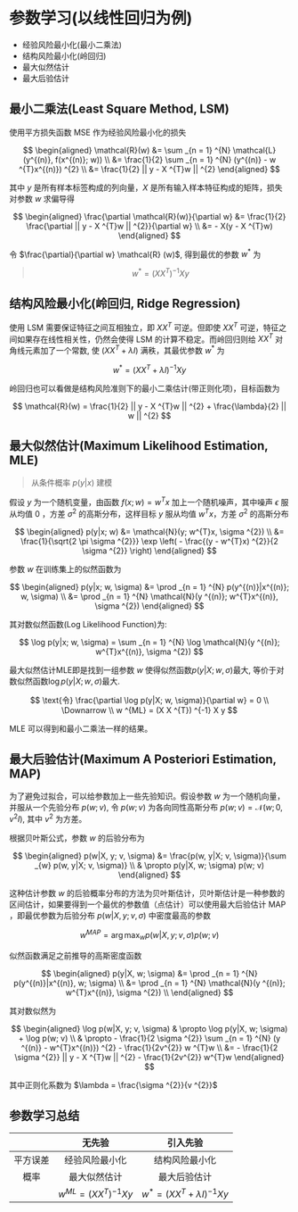 # 参数学习(以线性回归为例)

- 经验风险最小化(最小二乘法)
- 结构风险最小化(岭回归)
- 最大似然估计
- 最大后验估计

## 最小二乘法(Least Square Method, LSM)

使用平方损失函数 MSE 作为经验风险最小化的损失

$$
\begin{aligned}
\mathcal{R}(w) &= \sum _{n = 1} ^{N} \mathcal{L}(y^{(n)}, f(x^{(n)}; w)) \\
&= \frac{1}{2} \sum _{n = 1} ^{N} (y^{(n)} - w ^{T}x^{(n)}) ^{2} \\
&= \frac{1}{2} || y - X ^{T}w || ^{2}
\end{aligned}
$$

其中 $y$ 是所有样本标签构成的列向量，$X$ 是所有输入样本特征构成的矩阵，损失对参数 $w$ 求偏导得

$$
\begin{aligned}
\frac{\partial \mathcal{R}(w)}{\partial w} &= \frac{1}{2} \frac{\partial || y - X ^{T}w || ^{2}}{\partial w} \\
&= - X(y - X ^{T}w)
\end{aligned}
$$

令 $\frac{\partial}{\partial w} \mathcal{R} (w)$, 得到最优的参数 $w ^{*}$ 为

> $$
> w ^{*} = (X X ^{T}) ^{-1} X y
> $$

## 结构风险最小化(岭回归, Ridge Regression)

使用 LSM 需要保证特征之间互相独立，即 $XX ^{T}$ 可逆。但即使 $XX^{T}$ 可逆，特征之间如果存在线性相关性，仍然会使得 LSM 的计算不稳定。而岭回归则给 $XX^{T}$ 对角线元素加了一个常数, 使 $(XX^{T} + \lambda I)$ 满秩，其最优参数 $w ^{*}$ 为

$$
w ^{*} = (XX^{T} + \lambda I) ^{-1} X y
$$

岭回归也可以看做是结构风险准则下的最小二乘估计(带正则化项)，目标函数为

$$
\mathcal{R}(w) = \frac{1}{2} || y - X ^{T}w || ^{2} + \frac{\lambda}{2} || w || ^{2}
$$

## 最大似然估计(Maximum Likelihood Estimation, MLE)

> 从条件概率 $p(y|x)$ 建模

假设 $y$ 为一个随机变量，由函数 $f(x; w) = w^{T}x$ 加上一个随机噪声，其中噪声 $\epsilon$ 服从均值 0 ，方差 $\sigma ^{2}$ 的高斯分布，这样目标 $y$ 服从均值 $w^{T}x$，方差 $\sigma ^{2}$ 的高斯分布

$$
\begin{aligned}
  p(y|x; w) &= \mathcal{N}(y; w^{T}x, \sigma ^{2}) \\
  &= \frac{1}{\sqrt{2 \pi \sigma ^{2}}} \exp \left( - \frac{(y - w^{T}x) ^{2}}{2 \sigma ^{2}} \right)
\end{aligned}
$$

参数 $w$ 在训练集上的似然函数为

$$
\begin{aligned}
  p(y|x; w, \sigma) &= \prod _{n = 1} ^{N} p(y^{(n)}|x^{(n)}; w, \sigma) \\
  &= \prod _{n = 1} ^{N} \mathcal{N}(y ^{(n)}; w^{T}x^{(n)}, \sigma ^{2})
\end{aligned}
$$

其对数似然函数(Log Likelihood Function)为:

$$
\log p(y|x; w, \sigma) = \sum _{n = 1} ^{N} \log \mathcal{N}(y ^{(n)}; w^{T}x^{(n)}, \sigma ^{2})
$$

最大似然估计MLE即是找到一组参数 $w$ 使得似然函数$p(y|X; w, \sigma)$最大, 等价于对数似然函数$\log p(y|X; w, \sigma)$最大.

$$
\text{令} \frac{\partial \log p(y|X; w, \sigma)}{\partial w} = 0 \\
\Downarrow \\
w ^{ML} = (X X ^{T}) ^{-1} X y
$$

MLE 可以得到和最小二乘法一样的结果。

## 最大后验估计(Maximum A Posteriori Estimation, MAP)

为了避免过拟合，可以给参数加上一些先验知识。假设参数 $w$ 为一个随机向量，并服从一个先验分布 $p(w; v)$, 令 $p(w; v)$ 为各向同性高斯分布 $p(w; v) = \mathcal{N}(w; 0, v^{2}I)$, 其中 $v^{2}$ 为方差。

根据贝叶斯公式，参数 $w$ 的后验分布为

$$
\begin{aligned}
  p(w|X, y; v, \sigma) &= \frac{p(w, y|X; v, \sigma)}{\sum _{w} p(w, y|X; v, \sigma)} \\
  & \propto p(y|X, w; \sigma) p(w; v)
\end{aligned}
$$

这种估计参数 $w$ 的后验概率分布的方法为贝叶斯估计，贝叶斯估计是一种参数的区间估计，如果要得到一个最优的参数值（点估计）可以使用最大后验估计 MAP ，即最优参数为后验分布 $p(w|X, y; v, \sigma)$ 中密度最高的参数

$$
w ^{MAP} = \arg \max _{w} p(w|X, y; v, \sigma)p(w; v)
$$

似然函数满足之前推导的高斯密度函数

$$
\begin{aligned}
  p(y|X, w; \sigma) &= \prod _{n = 1} ^{N} p(y^{(n)}|x^{(n)}, w; \sigma) \\
  &= \prod _{n = 1} ^{N} \mathcal{N}(y ^{(n)}; w^{T}x^{(n)}, \sigma ^{2}) \\
\end{aligned}
$$

其对数似然为

$$
\begin{aligned}
  \log p(w|X, y; v, \sigma) & \propto \log p(y|X, w; \sigma) + \log p(w; v) \\
  & \propto - \frac{1}{2 \sigma ^{2}} \sum _{n = 1} ^{N} (y ^{(n)} - w^{T}x^{(n)}) ^{2} - \frac{1}{2v^{2}} w ^{T}w \\
  &= - \frac{1}{2 \sigma ^{2}} || y - X ^{T}w || ^{2} - \frac{1}{2v^{2}} w^{T}w
\end{aligned}
$$

其中正则化系数为 $\lambda = \frac{\sigma ^{2}}{v ^{2}}$

## 参数学习总结

|  | 无先验 | 引入先验 |
| :---: | :---: | :---: |
| 平方误差 | 经验风险最小化 | 结构风险最小化 |
| 概率 | 最大似然估计 | 最大后验估计 |
|  | $w^{ML} = (XX^{T})^{-1}Xy$ | $w ^{*} = (XX^{T} + \lambda I)^{-1}Xy$ |
